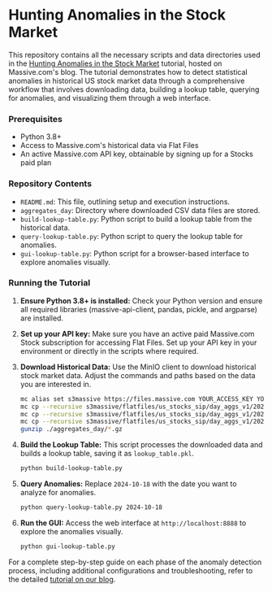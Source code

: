 # Hunting Anomalies in the Stock Market

This repository contains all the necessary scripts and data directories used in the [Hunting Anomalies in the Stock Market](https://massive.com/blog/hunting-anomalies-in-stock-market/) tutorial, hosted on Massive.com's blog. The tutorial demonstrates how to detect statistical anomalies in historical US stock market data through a comprehensive workflow that involves downloading data, building a lookup table, querying for anomalies, and visualizing them through a web interface.

### Prerequisites

- Python 3.8+
- Access to Massive.com's historical data via Flat Files
- An active Massive.com API key, obtainable by signing up for a Stocks paid plan

### Repository Contents

- `README.md`: This file, outlining setup and execution instructions.
- `aggregates_day`: Directory where downloaded CSV data files are stored.
- `build-lookup-table.py`: Python script to build a lookup table from the historical data.
- `query-lookup-table.py`: Python script to query the lookup table for anomalies.
- `gui-lookup-table.py`: Python script for a browser-based interface to explore anomalies visually.

### Running the Tutorial

1. **Ensure Python 3.8+ is installed:** Check your Python version and ensure all required libraries (massive-api-client, pandas, pickle, and argparse) are installed.

2. **Set up your API key:** Make sure you have an active paid Massive.com Stock subscription for accessing Flat Files. Set up your API key in your environment or directly in the scripts where required.

3. **Download Historical Data:** Use the MinIO client to download historical stock market data. Adjust the commands and paths based on the data you are interested in.
   ```bash
   mc alias set s3massive https://files.massive.com YOUR_ACCESS_KEY YOUR_SECRET_KEY
   mc cp --recursive s3massive/flatfiles/us_stocks_sip/day_aggs_v1/2024/08/ ./aggregates_day/
   mc cp --recursive s3massive/flatfiles/us_stocks_sip/day_aggs_v1/2024/09/ ./aggregates_day/
   mc cp --recursive s3massive/flatfiles/us_stocks_sip/day_aggs_v1/2024/10/ ./aggregates_day/
   gunzip ./aggregates_day/*.gz
   ```

4. **Build the Lookup Table:** This script processes the downloaded data and builds a lookup table, saving it as `lookup_table.pkl`.
   ```bash
   python build-lookup-table.py
   ```

5. **Query Anomalies:** Replace `2024-10-18` with the date you want to analyze for anomalies.
   ```bash
   python query-lookup-table.py 2024-10-18
   ```

6. **Run the GUI:** Access the web interface at `http://localhost:8888` to explore the anomalies visually.
   ```bash
   python gui-lookup-table.py
   ```

For a complete step-by-step guide on each phase of the anomaly detection process, including additional configurations and troubleshooting, refer to the detailed [tutorial on our blog](https://massive.com/blog/hunting-anomalies-in-stock-market/).
